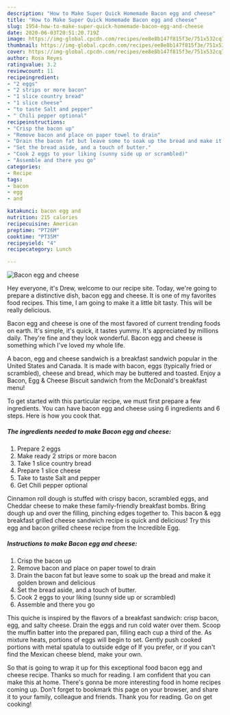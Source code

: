 ```yaml
---
description: "How to Make Super Quick Homemade Bacon egg and cheese"
title: "How to Make Super Quick Homemade Bacon egg and cheese"
slug: 1954-how-to-make-super-quick-homemade-bacon-egg-and-cheese
date: 2020-06-03T20:51:20.719Z
image: https://img-global.cpcdn.com/recipes/ee8e8b147f815f3e/751x532cq70/bacon-egg-and-cheese-recipe-main-photo.jpg
thumbnail: https://img-global.cpcdn.com/recipes/ee8e8b147f815f3e/751x532cq70/bacon-egg-and-cheese-recipe-main-photo.jpg
cover: https://img-global.cpcdn.com/recipes/ee8e8b147f815f3e/751x532cq70/bacon-egg-and-cheese-recipe-main-photo.jpg
author: Rosa Reyes
ratingvalue: 3.2
reviewcount: 11
recipeingredient:
- "2 eggs"
- "2 strips or more bacon"
- "1 slice country bread"
- "1 slice cheese"
- "to taste Salt and pepper"
- " Chili pepper optional"
recipeinstructions:
- "Crisp the bacon up"
- "Remove bacon and place on paper towel to drain"
- "Drain the bacon fat but leave some to soak up the bread and make it golden brown and delicious"
- "Set the bread aside, and a touch of butter."
- "Cook 2 eggs to your liking (sunny side up or scrambled)"
- "Assemble and there you go"
categories:
- Recipe
tags:
- bacon
- egg
- and

katakunci: bacon egg and 
nutrition: 215 calories
recipecuisine: American
preptime: "PT26M"
cooktime: "PT35M"
recipeyield: "4"
recipecategory: Lunch

---
```



![Bacon egg and cheese](https://img-global.cpcdn.com/recipes/ee8e8b147f815f3e/751x532cq70/bacon-egg-and-cheese-recipe-main-photo.jpg)

Hey everyone, it's Drew, welcome to our recipe site. Today, we're going to prepare a distinctive dish, bacon egg and cheese. It is one of my favorites food recipes. This time, I am going to make it a little bit tasty. This will be really delicious.

Bacon egg and cheese is one of the most favored of current trending foods on earth. It's simple, it's quick, it tastes yummy. It's appreciated by millions daily. They're fine and they look wonderful. Bacon egg and cheese is something which I've loved my whole life.

A bacon, egg and cheese sandwich is a breakfast sandwich popular in the United States and Canada. It is made with bacon, eggs (typically fried or scrambled), cheese and bread, which may be buttered and toasted. Enjoy a Bacon, Egg &amp; Cheese Biscuit sandwich from the McDonald&#39;s breakfast menu!


To get started with this particular recipe, we must first prepare a few ingredients. You can have bacon egg and cheese using 6 ingredients and 6 steps. Here is how you cook that.

<!--inarticleads1-->

##### The ingredients needed to make Bacon egg and cheese:

1. Prepare 2 eggs
1. Make ready 2 strips or more bacon
1. Take 1 slice country bread
1. Prepare 1 slice cheese
1. Take to taste Salt and pepper
1. Get  Chili pepper optional


Cinnamon roll dough is stuffed with crispy bacon, scrambled eggs, and Cheddar cheese to make these family-friendly breakfast bombs. Bring dough up and over the filling, pinching edges together to. This bacon &amp; egg breakfast grilled cheese sandwich recipe is quick and delicious! Try this egg and bacon grilled cheese recipe from the Incredible Egg. 

<!--inarticleads2-->

##### Instructions to make Bacon egg and cheese:

1. Crisp the bacon up
1. Remove bacon and place on paper towel to drain
1. Drain the bacon fat but leave some to soak up the bread and make it golden brown and delicious
1. Set the bread aside, and a touch of butter.
1. Cook 2 eggs to your liking (sunny side up or scrambled)
1. Assemble and there you go


This quiche is inspired by the flavors of a breakfast sandwich: crisp bacon, egg, and salty cheese. Drain the eggs and run cold water over them. Scoop the muffin batter into the prepared pan, filling each cup a third of the. As mixture heats, portions of eggs will begin to set. Gently push cooked portions with metal spatula to outside edge of If you prefer, or if you can&#39;t find the Mexican cheese blend, make your own. 

So that is going to wrap it up for this exceptional food bacon egg and cheese recipe. Thanks so much for reading. I am confident that you can make this at home. There's gonna be more interesting food in home recipes coming up. Don't forget to bookmark this page on your browser, and share it to your family, colleague and friends. Thank you for reading. Go on get cooking!
